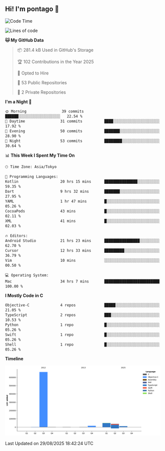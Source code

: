 ## Hi! I'm pontago 👋

<!--START_SECTION:waka-->
![Code Time](http://img.shields.io/badge/Code%20Time-576%20hrs-blue)

![Lines of code](https://img.shields.io/badge/From%20Hello%20World%20I%27ve%20Written-778.6%20thousand%20lines%20of%20code-blue)

**🐱 My GitHub Data** 

> 📦 281.4 kB Used in GitHub's Storage 
 > 
> 🏆 102 Contributions in the Year 2025
 > 
> 💼 Opted to Hire
 > 
> 📜 53 Public Repositories 
 > 
> 🔑 2 Private Repositories 
 > 
**I'm a Night 🦉** 

```text
🌞 Morning                39 commits          ██████░░░░░░░░░░░░░░░░░░░   22.54 % 
🌆 Daytime                31 commits          ████░░░░░░░░░░░░░░░░░░░░░   17.92 % 
🌃 Evening                50 commits          ███████░░░░░░░░░░░░░░░░░░   28.90 % 
🌙 Night                  53 commits          ████████░░░░░░░░░░░░░░░░░   30.64 % 
```


📊 **This Week I Spent My Time On** 

```text
🕑︎ Time Zone: Asia/Tokyo

💬 Programming Languages: 
Kotlin                   20 hrs 15 mins      ███████████████░░░░░░░░░░   59.35 % 
Dart                     9 hrs 32 mins       ███████░░░░░░░░░░░░░░░░░░   27.95 % 
YAML                     1 hr 47 mins        █░░░░░░░░░░░░░░░░░░░░░░░░   05.26 % 
CocoaPods                43 mins             █░░░░░░░░░░░░░░░░░░░░░░░░   02.11 % 
XML                      41 mins             █░░░░░░░░░░░░░░░░░░░░░░░░   02.03 % 

🔥 Editors: 
Android Studio           21 hrs 23 mins      ████████████████░░░░░░░░░   62.70 % 
Cursor                   12 hrs 33 mins      █████████░░░░░░░░░░░░░░░░   36.79 % 
Vim                      10 mins             ░░░░░░░░░░░░░░░░░░░░░░░░░   00.50 % 

💻 Operating System: 
Mac                      34 hrs 7 mins       █████████████████████████   100.00 % 
```

**I Mostly Code in C** 

```text
Objective-C              4 repos             █████░░░░░░░░░░░░░░░░░░░░   21.05 % 
TypeScript               2 repos             ███░░░░░░░░░░░░░░░░░░░░░░   10.53 % 
Python                   1 repo              █░░░░░░░░░░░░░░░░░░░░░░░░   05.26 % 
Swift                    1 repo              █░░░░░░░░░░░░░░░░░░░░░░░░   05.26 % 
Shell                    1 repo              █░░░░░░░░░░░░░░░░░░░░░░░░   05.26 % 
```



**Timeline**

![Lines of Code chart](https://raw.githubusercontent.com/pontago/pontago/main/assets/bar_graph.png)


 Last Updated on 29/08/2025 18:42:24 UTC
<!--END_SECTION:waka-->
